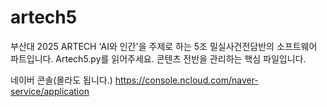 # artech5
부산대 2025 ARTECH 'AI와 인간'을 주제로 하는 5조 밀실사건전담반의 소프트웨어 파트입니다.
Artech5.py를 읽어주세요. 콘텐츠 전반을 관리하는 핵심 파일입니다.


네이버 콘솔(몰라도 됩니다.)
https://console.ncloud.com/naver-service/application  
